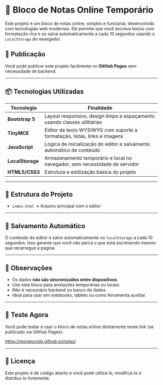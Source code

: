# 📝 Bloco de Notas Online Temporário

Este projeto é um bloco de notas online, simples e funcional, desenvolvido com tecnologias web modernas. Ele permite que você escreva textos com formatação rica e os salva automaticamente a cada 10 segundos usando o `LocalStorage` do navegador.

## 🚀 Publicação

Você pode publicar este projeto facilmente no **GitHub Pages** sem necessidade de backend.

---

## 📦 Tecnologias Utilizadas

| Tecnologia      | Finalidade                                                                 |
|-----------------|------------------------------------------------------------------------------|
| **Bootstrap 5** | Layout responsivo, design limpo e espaçamento usando classes utilitárias    |
| **TinyMCE**     | Editor de texto WYSIWYG com suporte a formatação, listas, links e imagens   |
| **JavaScript**  | Lógica de inicialização do editor e salvamento automático de conteúdo       |
| **LocalStorage**| Armazenamento temporário e local no navegador, sem necessidade de servidor  |
| **HTML5/CSS3**  | Estrutura e estilização básica do projeto                                   |

---

## 📂 Estrutura do Projeto

- `index.html` → Arquivo principal com o editor

---

## 💾 Salvamento Automático

O conteúdo do editor é salvo automaticamente no `localStorage` a cada 10 segundos. Isso garante que você não perca o que está escrevendo mesmo que recarregue a página.

---

## 📌 Observações

- Os dados **não são sincronizados entre dispositivos**.
- Use este bloco para anotações temporárias ou locais.
- Não é necessário backend ou banco de dados.
- Ideal para usar em notebooks, tablets ou como ferramenta auxiliar.

---

## 🧪 Teste Agora

Você pode testar e usar o bloco de notas online diretamente neste link (se publicado via GitHub Pages):

https://moraiscode.github.io/notas/


---

## 📃 Licença

Este projeto é de código aberto e você pode utilizá-lo, modificá-lo e distribuí-lo livremente.
